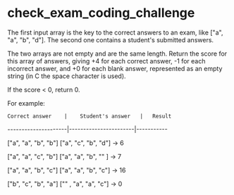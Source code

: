 # check_exam_coding_challenge
The first input array is the key to the correct answers to an exam, like ["a", "a", "b", "d"]. The second one contains a student's submitted answers.

The two arrays are not empty and are the same length. Return the score for this array of answers, giving +4 for each correct answer, -1 for each incorrect answer, and +0 for each blank answer, represented as an empty string (in C the space character is used).

If the score < 0, return 0.

For example:

    Correct answer    |    Student's answer   |   Result         
 ---------------------|-----------------------|-----------
 
 ["a", "a", "b", "b"]      ["a", "c", "b", "d"]    →     6
 
 ["a", "a", "c", "b"]      ["a", "a", "b", "" ]    →     7
 
 ["a", "a", "b", "c"]      ["a", "a", "b", "c"]    →     16
 
 ["b", "c", "b", "a"]      ["" , "a", "a", "c"]    →     0
